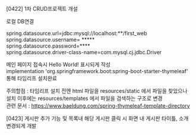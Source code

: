 [0422]
1차 CRUD프로젝트 개설

로컬 DB연결

spring.datasource.url=jdbc:mysql://localhost:**/first_web<br>
spring.datasource.username= *****<br>
spring.datasource.password=****<br>
spring.datasource.driver-class-name=com.mysql.cj.jdbc.Driver<br>

메인 페이지 접속시 Hello World! 표시되게 작성<br>
implementation 'org.springframework.boot:spring-boot-starter-thymeleaf'
통해 타임리프 설치완료 <br>

주의할점 : 타임리프 설치 전엔 html 파일을 resources/static 에서 파일을 찾았으나 설치 이후에는 resources/templates 에서 파일을 검색하는 구조로 변경
<br>
관련 문서 : https://www.baeldung.com/spring-thymeleaf-template-directory

[0423]
게시판 추가 기능 및 
목록내 해당 게시판 클릭 시 화면 내 게시판 타이틀, 소개 변경되게 개발